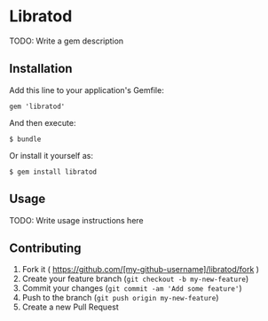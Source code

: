 # Libratod

TODO: Write a gem description

## Installation

Add this line to your application's Gemfile:

    gem 'libratod'

And then execute:

    $ bundle

Or install it yourself as:

    $ gem install libratod

## Usage

TODO: Write usage instructions here

## Contributing

1. Fork it ( https://github.com/[my-github-username]/libratod/fork )
2. Create your feature branch (`git checkout -b my-new-feature`)
3. Commit your changes (`git commit -am 'Add some feature'`)
4. Push to the branch (`git push origin my-new-feature`)
5. Create a new Pull Request
